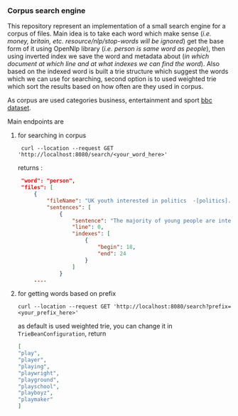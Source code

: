 ### Corpus search engine

This repository represent an implementation of a small search engine for a corpus of files. Main idea is to take each word which make sense
(*i.e. money, britain, etc. resource/nlp/stop-words will be ignored*) get the base form of it using OpenNlp library (*i.e. person is same word as people*), then using inverted index
we save the word and metadata about (*in which document at which line and at what indexes we can find the word*). 
Also based on the indexed word is built a trie structure which suggest the words which we can use  for searching, second option
is to used weighted trie which sort the results based on how often are they used in corpus.

As corpus are used categories business, entertainment and sport [bbc dataset](http://mlg.ucd.ie/datasets/bbc.html).

Main endpoints are 
1. for searching in corpus  
   ```shell
    curl --location --request GET 'http://localhost:8080/search/<your_word_here>'
    ```
   returns : 
   ```json
    "word": "person",
    "files": [
        {
            "fileName": "UK youth interested in politics  -[politics].txt",
            "sentences": [
                {
                    "sentence": "The majority of young people are interested in politics, holding \"strong opinions\" on policies and have a \"keen appetite\" for direct action.",
                    "line": 0,
                    "indexes": [
                        {
                            "begin": 18,
                            "end": 24
                        }
                    ]
                }
        ....
   ```   


2. for getting words based on prefix
    ```shell
   curl --location --request GET 'http://localhost:8080/search?prefix=<your_prefix_here>'
   ```
   as default is used weighted trie, you can change it in ```TrieBeanConfiguration```, return
   
   ```json
   [
   "play",
   "player",
   "playing",
   "playwright",
   "playground",
   "playschool",
   "playboyz",
   "playmaker"
   ]
   ```